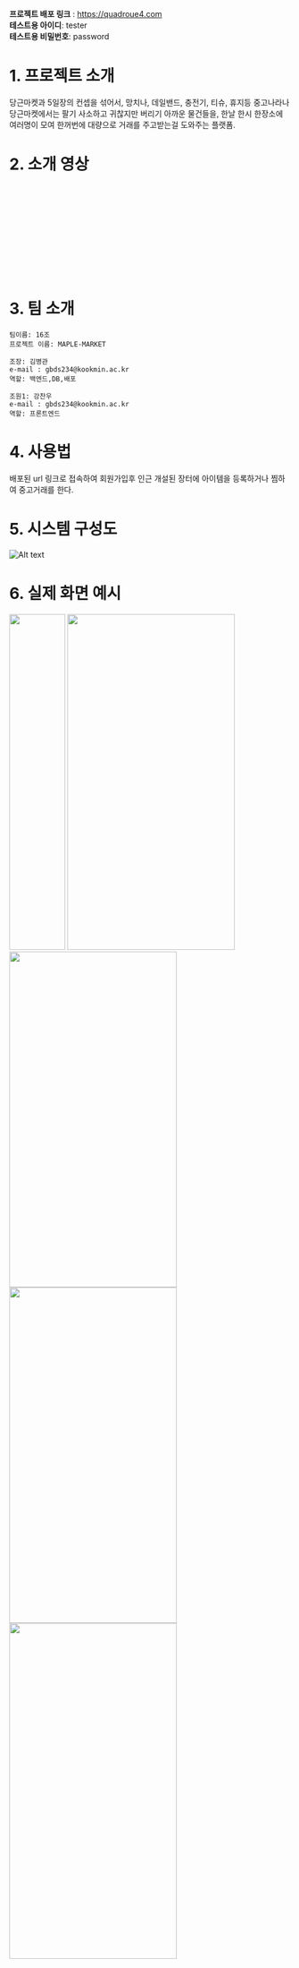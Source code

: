 <!--[![Open in Visual Studio Code](https://classroom.github.com/assets/open-in-vscode-f059dc9a6f8d3a56e377f745f24479a46679e63a5d9fe6f495e02850cd0d8118.svg)](https://classroom.github.com/online_ide?assignment_repo_id=7224874&assignment_repo_type=AssignmentRepo)-->

<!--**팀페이지 주소** : https://kookmin-sw.github.io/capstone-2022-16/-->

**프로젝트 배포 링크** : https://quadroue4.com  
**테스트용 아이디**: tester  
**테스트용 비밀번호**: password  

# 1. 프로젝트 소개

당근마켓과 5일장의 컨셉을 섞어서, 망치나, 데일밴드, 충전기, 티슈, 휴지등 중고나라나 당근마켓에서는 팔기 사소하고 귀찮지만 버리기 아까운 물건들을,
한날 한시 한장소에 여러명이 모여 한꺼번에 대량으로 거래를 주고받는걸 도와주는 플랫폼.

# 2. 소개 영상
<img src="https://github.com/kookmin-sw/capstone-2022-16/blob/master/images/16%EC%A1%B0%EC%8B%9C%EC%97%B0%EB%8F%99%EC%98%81%EC%83%81%EC%B5%9C%EC%A2%85%20(1).gif" height="160px" width="10px">

# 3. 팀 소개
```
팀이름: 16조
프로젝트 이름: MAPLE-MARKET
```
```
조장: 김병관
e-mail : gbds234@kookmin.ac.kr
역할: 백엔드,DB,배포
```
```
조원1: 강찬우
e-mail : gbds234@kookmin.ac.kr
역할: 프론트엔드
```

# 4. 사용법
배포된 url 링크로 접속하여 회원가입후 인근 개설된 장터에 아이템을 등록하거나 찜하여 중고거래를 한다.

# 5. 시스템 구성도
![Alt text](https://github.com/kookmin-sw/capstone-2022-16/blob/master/images/%EA%B5%AC%EC%84%B1%EB%8F%84.PNG?raw=true)

# 6. 실제 화면 예시
<div style="float:left;">
<img src="https://github.com/kookmin-sw/capstone-2022-16/blob/master/images/%EC%B2%AB%ED%99%94%EB%A9%B4.jpg" height="600px" width="100px">
<img src="https://github.com/kookmin-sw/capstone-2022-16/blob/master/images/%EC%9E%A5%ED%84%B0%EC%A1%B0%ED%9A%8C%ED%99%94%EB%A9%B4.jpg" height="600px" width="300px">
</div>
<div style="float:left;">
<img src="https://github.com/kookmin-sw/capstone-2022-16/blob/master/images/%EA%B0%9C%EC%9D%B8%ED%94%84%EB%A1%9C%ED%95%84.jpg" height="600px" width="300px">
<img src="https://github.com/kookmin-sw/capstone-2022-16/blob/master/images/%EC%9E%A5%ED%84%B0%EC%9E%85%EC%9E%A5%ED%9B%84%ED%8C%90%EB%A7%A4%EB%AA%A9%EB%A1%9D.jpg" height="600px" width="300px">
<img src="https://github.com/kookmin-sw/capstone-2022-16/blob/master/images/%EA%B1%B0%EB%9E%98%EB%82%B4%EC%97%AD%ED%99%94%EB%A9%B4.jpg" height="600px" width="300px">
</div>
